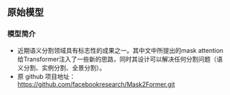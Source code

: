 ## 原始模型

### 模型简介

- 近期语义分割领域具有标志性的成果之一。其中文中所提出的mask attention给Transformer注入了一些新的思路，同时其设计可以解决任何分割问题（语义分割、实例分割、全景分割）。
- 原 github 项目地址：https://github.com/facebookresearch/Mask2Former.git